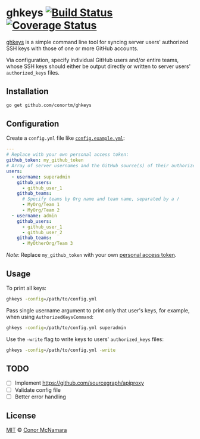 # ghkeys [![Build Status](https://img.shields.io/travis/conortm/ghkeys.svg)](https://travis-ci.org/conortm/ghkeys) [![Coverage Status](https://img.shields.io/coveralls/conortm/ghkeys.svg)](https://coveralls.io/r/conortm/ghkeys?branch=master)

[ghkeys](https://github.com/conortm/ghkeys) is a simple command line tool for syncing server users' authorized SSH keys with those of one or more GitHub accounts.

Via configuration, specify individual GitHub users and/or entire teams, whose SSH keys should either be output directly or written to server users' `authorized_keys` files.

## Installation

```bash
go get github.com/conortm/ghkeys
```

## Configuration

Create a `config.yml` file like [`config.example.yml`](./config.example.yml):

```yaml
---
# Replace with your own personal access token:
github_token: my_github_token
# Array of server usernames and the GitHub source(s) of their authorized keys:
users:
  - username: superadmin
    github_users:
      - github_user_1
    github_teams:
      # Specify teams by Org name and team name, separated by a /
      - MyOrg/Team 1
      - MyOrg/Team 2
  - username: admin
    github_users:
      - github_user_1
      - github_user_2
    github_teams:
      - MyOtherOrg/Team 3
```

*Note*: Replace `my_github_token` with your own [personal access token](https://help.github.com/articles/creating-an-access-token-for-command-line-use/).

## Usage

To print all keys:

```bash
ghkeys -config=/path/to/config.yml
```

Pass single username argument to print only that user's keys, for example, when using `AuthorizedKeysCommand`:

```bash
ghkeys -config=/path/to/config.yml superadmin
```

Use the `-write` flag to write keys to users' `authorized_keys` files:

```bash
ghkeys -config=/path/to/config.yml -write
```

## TODO

- [ ] Implement https://github.com/sourcegraph/apiproxy
- [ ] Validate config file
- [ ] Better error handling

## License

[MIT](./LICENSE) © [Conor McNamara](http://conortm.io/)
